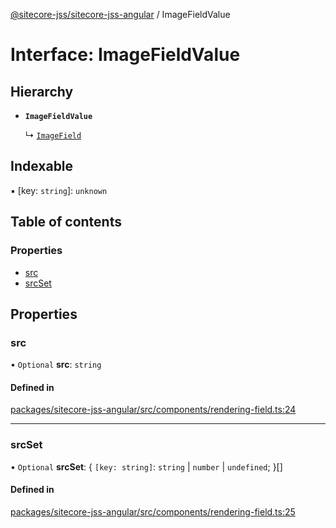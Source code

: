 [@sitecore-jss/sitecore-jss-angular](../README.md) / ImageFieldValue

# Interface: ImageFieldValue

## Hierarchy

- **`ImageFieldValue`**

  ↳ [`ImageField`](ImageField.md)

## Indexable

▪ [key: `string`]: `unknown`

## Table of contents

### Properties

- [src](ImageFieldValue.md#src)
- [srcSet](ImageFieldValue.md#srcset)

## Properties

### src

• `Optional` **src**: `string`

#### Defined in

[packages/sitecore-jss-angular/src/components/rendering-field.ts:24](https://github.com/Sitecore/jss/blob/1e6cbdd9f/packages/sitecore-jss-angular/src/components/rendering-field.ts#L24)

---

### srcSet

• `Optional` **srcSet**: \{ `[key: string]`: `string` \| `number` \| `undefined`; }[]

#### Defined in

[packages/sitecore-jss-angular/src/components/rendering-field.ts:25](https://github.com/Sitecore/jss/blob/1e6cbdd9f/packages/sitecore-jss-angular/src/components/rendering-field.ts#L25)
